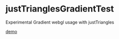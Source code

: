 # justTrianglesGradientTest
Experimental Gradient webgl usage with justTriangles

[demo](https://rawgit.com/nanjizal/justTrianglesGradientTest/master/bin/index.html)

